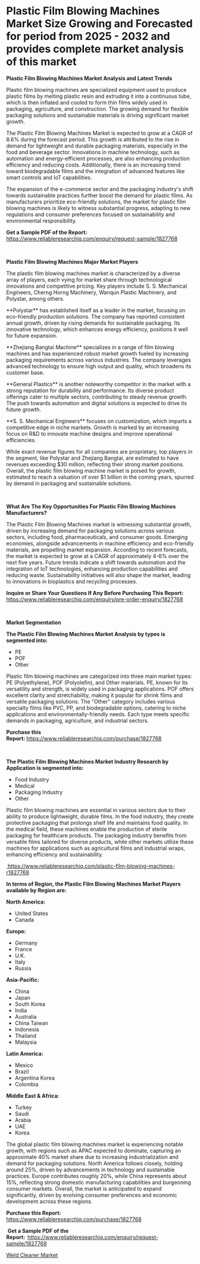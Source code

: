 <p><h1>Plastic Film Blowing Machines Market Size Growing and Forecasted for period from 2025 - 2032 and provides complete market analysis of this market</h1></p><p><strong>Plastic Film Blowing Machines Market Analysis and Latest Trends</strong></p>
<p><p>Plastic film blowing machines are specialized equipment used to produce plastic films by melting plastic resin and extruding it into a continuous tube, which is then inflated and cooled to form thin films widely used in packaging, agriculture, and construction. The growing demand for flexible packaging solutions and sustainable materials is driving significant market growth.</p><p>The Plastic Film Blowing Machines Market is expected to grow at a CAGR of 8.6% during the forecast period. This growth is attributed to the rise in demand for lightweight and durable packaging materials, especially in the food and beverage sector. Innovations in machine technology, such as automation and energy-efficient processes, are also enhancing production efficiency and reducing costs. Additionally, there is an increasing trend toward biodegradable films and the integration of advanced features like smart controls and IoT capabilities.</p><p>The expansion of the e-commerce sector and the packaging industry's shift towards sustainable practices further boost the demand for plastic films. As manufacturers prioritize eco-friendly solutions, the market for plastic film blowing machines is likely to witness substantial progress, adapting to new regulations and consumer preferences focused on sustainability and environmental responsibility.</p></p>
<p><strong>Get a Sample PDF of the Report:&nbsp;</strong> <a href="https://www.reliableresearchiq.com/enquiry/request-sample/1827768?utm_campaign=3129&utm_medium=2&utm_source=Github&utm_content=ia&utm_term=11042025&utm_id=plastic-film-blowing-machines">https://www.reliableresearchiq.com/enquiry/request-sample/1827768</a></p>
<p>&nbsp;</p>
<p><strong>Plastic Film Blowing Machines Major Market Players</strong></p>
<p><p>The plastic film blowing machines market is characterized by a diverse array of players, each vying for market share through technological innovations and competitive pricing. Key players include S. S. Mechanical Engineers, Cherng Horng Machinery, Wanqun Plastic Machinery, and Polystar, among others. </p><p>**Polystar** has established itself as a leader in the market, focusing on eco-friendly production solutions. The company has reported consistent annual growth, driven by rising demands for sustainable packaging. Its innovative technology, which enhances energy efficiency, positions it well for future expansion. </p><p>**Zhejiang Bangtai Machine** specializes in a range of film blowing machines and has experienced robust market growth fueled by increasing packaging requirements across various industries. The company leverages advanced technology to ensure high output and quality, which broadens its customer base.</p><p>**General Plastics** is another noteworthy competitor in the market with a strong reputation for durability and performance. Its diverse product offerings cater to multiple sectors, contributing to steady revenue growth. The push towards automation and digital solutions is expected to drive its future growth.</p><p>**S. S. Mechanical Engineers** focuses on customization, which imparts a competitive edge in niche markets. Growth is marked by an increasing focus on R&D to innovate machine designs and improve operational efficiencies.</p><p>While exact revenue figures for all companies are proprietary, top players in the segment, like Polystar and Zhejiang Bangtai, are estimated to have revenues exceeding $30 million, reflecting their strong market positions. Overall, the plastic film blowing machine market is poised for growth, estimated to reach a valuation of over $1 billion in the coming years, spurred by demand in packaging and sustainable solutions.</p></p>
<p>&nbsp;</p>
<p><strong>What Are The Key Opportunities For Plastic Film Blowing Machines Manufacturers?</strong></p>
<p><p>The Plastic Film Blowing Machines market is witnessing substantial growth, driven by increasing demand for packaging solutions across various sectors, including food, pharmaceuticals, and consumer goods. Emerging economies, alongside advancements in machine efficiency and eco-friendly materials, are propelling market expansion. According to recent forecasts, the market is expected to grow at a CAGR of approximately 4-6% over the next five years. Future trends indicate a shift towards automation and the integration of IoT technologies, enhancing production capabilities and reducing waste. Sustainability initiatives will also shape the market, leading to innovations in bioplastics and recycling processes.</p></p>
<p><strong>Inquire or Share Your Questions If Any Before Purchasing This Report:</strong> <a href="https://www.reliableresearchiq.com/enquiry/pre-order-enquiry/1827768?utm_campaign=3129&utm_medium=2&utm_source=Github&utm_content=ia&utm_term=11042025&utm_id=plastic-film-blowing-machines">https://www.reliableresearchiq.com/enquiry/pre-order-enquiry/1827768</a></p>
<p>&nbsp;</p>
<p><strong>Market Segmentation</strong></p>
<p><strong>The Plastic Film Blowing Machines Market Analysis by types is segmented into:</strong></p>
<p><ul><li>PE</li><li>POF</li><li>Other</li></ul></p>
<p><p>Plastic film blowing machines are categorized into three main market types: PE (Polyethylene), POF (Polyolefin), and Other materials. PE, known for its versatility and strength, is widely used in packaging applications. POF offers excellent clarity and stretchability, making it popular for shrink films and versatile packaging solutions. The "Other" category includes various specialty films like PVC, PP, and biodegradable options, catering to niche applications and environmentally-friendly needs. Each type meets specific demands in packaging, agriculture, and industrial sectors.</p></p>
<p><strong>Purchase this Report:&nbsp;</strong><a href="https://www.reliableresearchiq.com/purchase/1827768?utm_campaign=3129&utm_medium=2&utm_source=Github&utm_content=ia&utm_term=11042025&utm_id=plastic-film-blowing-machines">https://www.reliableresearchiq.com/purchase/1827768</a></p>
<p>&nbsp;</p>
<p><strong>The Plastic Film Blowing Machines Market Industry Research by Application is segmented into:</strong></p>
<p><ul><li>Food Industry</li><li>Medical</li><li>Packaging Industry</li><li>Other</li></ul></p>
<p><p>Plastic film blowing machines are essential in various sectors due to their ability to produce lightweight, durable films. In the food industry, they create protective packaging that prolongs shelf life and maintains food quality. In the medical field, these machines enable the production of sterile packaging for healthcare products. The packaging industry benefits from versatile films tailored for diverse products, while other markets utilize these machines for applications such as agricultural films and industrial wraps, enhancing efficiency and sustainability.</p></p>
<p><a href="https://www.reliableresearchiq.com/plastic-film-blowing-machines-r1827768?utm_campaign=3129&utm_medium=2&utm_source=Github&utm_content=ia&utm_term=11042025&utm_id=plastic-film-blowing-machines">&nbsp;https://www.reliableresearchiq.com/plastic-film-blowing-machines-r1827768</a></p>
<p><strong>In terms of Region, the Plastic Film Blowing Machines Market Players available by Region are:</strong></p>
<p>
    <p> <strong> North America: </strong>
        <ul>
            <li>United States</li>
            <li>Canada</li>
        </ul>
        </p> 
    <p> <strong> Europe: </strong>
        <ul>
            <li>Germany</li>
            <li>France</li>
            <li>U.K.</li>
            <li>Italy</li>
            <li>Russia</li>
        </ul>
        </p> 
    <p> <strong> Asia-Pacific: </strong>
        <ul>
            <li>China</li>
            <li>Japan</li>
            <li>South Korea</li>
            <li>India</li>
            <li>Australia</li>
            <li>China Taiwan</li>
            <li>Indonesia</li>
            <li>Thailand</li>
            <li>Malaysia</li>
        </ul>
        </p> 
    <p> <strong> Latin America: </strong>
        <ul>
            <li>Mexico</li>
            <li>Brazil</li>
            <li>Argentina Korea</li>
            <li>Colombia</li>
        </ul>
        </p> 
    <p> <strong> Middle East & Africa: </strong>
        <ul>
            <li>Turkey</li>
            <li>Saudi</li>
            <li>Arabia</li>
            <li>UAE</li>
            <li>Korea</li>
        </ul>
    </p>
    </p>
<p><p>The global plastic film blowing machines market is experiencing notable growth, with regions such as APAC expected to dominate, capturing an approximate 40% market share due to increasing industrialization and demand for packaging solutions. North America follows closely, holding around 25%, driven by advancements in technology and sustainable practices. Europe contributes roughly 20%, while China represents about 15%, reflecting strong domestic manufacturing capabilities and burgeoning consumer markets. Overall, the market is anticipated to expand significantly, driven by evolving consumer preferences and economic development across these regions.</p></p>
<p><strong>Purchase this Report: </strong><a href="https://www.reliableresearchiq.com/purchase/1827768?utm_campaign=3129&utm_medium=2&utm_source=Github&utm_content=ia&utm_term=11042025&utm_id=plastic-film-blowing-machines">https://www.reliableresearchiq.com/purchase/1827768</a></p>
<p>&nbsp;<strong>Get a Sample PDF of the Report:&nbsp;&nbsp;</strong><a href="https://www.reliableresearchiq.com/enquiry/request-sample/1827768?utm_campaign=3129&utm_medium=2&utm_source=Github&utm_content=ia&utm_term=11042025&utm_id=plastic-film-blowing-machines">https://www.reliableresearchiq.com/enquiry/request-sample/1827768</a></p>
<p><strong></strong></p>
<p><p><a href="https://github.com/rodinayygacklezi/Market-Research-Report-List-1/blob/main/weld-cleaner-market.md?utm_campaign=3129&utm_medium=2&utm_source=Github&utm_content=ia&utm_term=11042025&utm_id=plastic-film-blowing-machines">Weld Cleaner Market</a></p></p>